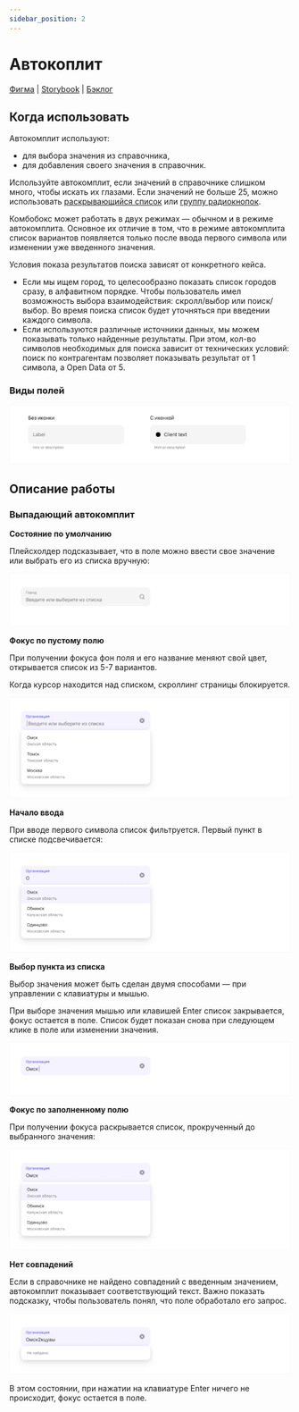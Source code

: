 ```yaml
---
sidebar_position: 2
---
```


# Автокоплит

[Фигма](https://ya.ru) | [Storybook](https://ya.ru) | [Бэклог](https://ya.ru)

## Когда использовать

Автокомплит используют:

* для выбора значения из справочника,
* для добавления своего значения в справочник.

Используйте автокомплит, если значений в справочнике слишком много, чтобы искать их глазами. Если значений не больше 25, можно использовать [раскрывающийся список](https://docusaurus.new) или [группу радиокнопок](https://docusaurus.new).

Комбобокс может работать в двух режимах — обычном и в режиме автокомплита. Основное их отличие в том, что в режиме автокомплита список вариантов появляется только после ввода первого символа или изменении уже введенного значения.

Условия показа результатов поиска зависят от конкретного кейса. 
- Если мы ищем город, то целесообразно показать список городов сразу, в алфавитном порядке. Чтобы пользователь имел возможность выбора взаимодействия: скролл/выбор или поиск/выбор. Во время поиска список будет уточняться при введении каждого символа.
- Если используются различные источники данных, мы можем показывать только найденные результаты. При этом, кол-во символов необходимых для поиска зависит от технических условий: поиск по контрагентам позволяет показывать результат от 1 символа, а Open Data от 5.

### Виды полей

![](./img/var.jpg)

## Описание работы

### Выпадающий автокомплит

**Состояние по умолчанию**

Плейсхолдер подсказывает, что в поле можно ввести свое значение или выбрать его из списка вручную:

![](./img/start.jpg)


**Фокус по пустому полю**

При получении фокуса фон поля и его название меняют свой цвет, открывается список из 5-7 вариантов.

Когда курсор находится над списком, скроллинг страницы блокируется.

![](./img/start2.jpg)


**Начало ввода**

При вводе первого символа список фильтруется. Первый пункт в списке подсвечивается:

![](./img/start3.jpg)

**Выбор пункта из списка**

Выбор значения может быть сделан двумя способами — при управлении с клавиатуры и мышью.

При выборе значения мышью или клавишей Enter список закрывается, фокус остается в поле. Список будет показан снова при следующем клике в поле или изменении значения.

![](./img/start4.jpg)

**Фокус по заполненному полю**

При получении фокуса раскрывается список, прокрученный до выбранного значения:

![](./img/start5.jpg)

**Нет совпадений**

Если в справочнике не найдено совпадений с введенным значением, автокомплит показывает соответствующий текст. Важно показать подсказку, чтобы пользователь понял, что поле обработало его запрос.

![](./img/start6.jpg)

В этом состоянии, при нажатии на клавиатуре Enter ничего не происходит, фокус остается в поле.